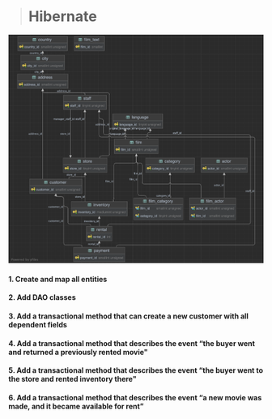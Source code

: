 ><h1>Hibernate </h1>
<img src="src/main/resources/db_diagram.png" alt="diagram">
<h4>1. Create and map all entities</h4>
<h4>2. Add DAO classes</h4>
<h4>3. Add a transactional method that can create a new customer with all dependent fields</h4>
<h4>4. Add a transactional method that describes the event “the buyer went and returned a previously rented movie"</h4>
<h4>5. Add a transactional method that describes the event “the buyer went to the store and rented inventory there"</h4>
<h4>6. Add a transactional method that describes the event “a new movie was made, and it became available for rent”</h4>